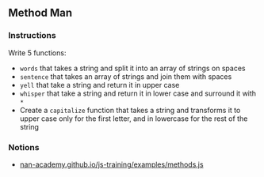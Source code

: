 ## Method Man

### Instructions

Write 5 functions:

- `words` that takes a string
  and split it into an array of strings on spaces
- `sentence` that takes an array of strings and join them with spaces
- `yell` that take a string and return it in upper case
- `whisper` that take a string and return it in lower case
  and surround it with `*`
- Create a `capitalize` function that takes a string
and transforms it to upper case only for the first letter,
and in lowercase for the rest of the string

### Notions

- [nan-academy.github.io/js-training/examples/methods.js](https://nan-academy.github.io/js-training/examples/methods.js)

